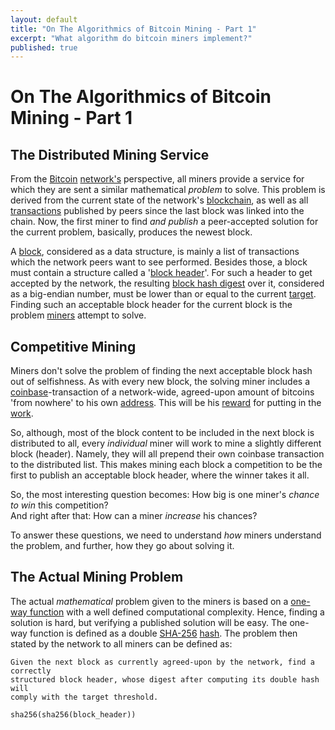 ```yaml
---
layout: default
title: "On The Algorithmics of Bitcoin Mining - Part 1"
excerpt: "What algorithm do bitcoin miners implement?"
published: true
---
```


# On The Algorithmics of Bitcoin Mining - Part 1

## The Distributed Mining Service

From the [Bitcoin](https://bitcoin.org) [network's](https://en.bitcoin.it/wiki/Network) perspective, all miners provide a service for which they are sent a similar mathematical _problem_ to solve. This problem is derived from the current state of the network's [blockchain](https://en.bitcoin.it/wiki/Block_chain), as well as all [transactions](https://en.bitcoin.it/wiki/Transaction) published by peers since the last block was linked into the chain. Now, the first miner to find _and publish_ a peer-accepted solution for the current problem, basically, produces the newest block.

A [block](https://en.bitcoin.it/wiki/Block), considered as a data structure, is mainly a list of transactions which the network peers want to see performed. Besides those, a block must contain a structure called a '[block header](https://bitcoin.org/en/developer-reference#block-headers)'. For such a header to get accepted by the network, the resulting [block hash digest](https://en.bitcoin.it/wiki/Block_hashing_algorithm)  over it, considered as a big-endian number, must be lower than or equal to the current [target](https://en.bitcoin.it/wiki/Target). Finding such an acceptable block header for the current block is the problem [miners](https://en.bitcoin.it/wiki/Mining) attempt to solve.

## Competitive Mining

Miners don't solve the problem of finding the next acceptable block hash out of selfishness. As with every new block, the solving miner includes a [coinbase](https://en.bitcoin.it/wiki/Coinbase)-transaction of a network-wide, agreed-upon amount of bitcoins 'from nowhere' to his own [address](https://en.bitcoin.it/wiki/Address). This will be his [reward](https://en.bitcoin.it/wiki/Mining#Reward) for putting in the [work](https://en.bitcoin.it/wiki/Proof_of_work).

So, although, most of the block content to be included in the next block is distributed to all, every _individual_ miner will work to mine a slightly different block (header). Namely, they will all prepend their own coinbase transaction to the distributed list. This makes mining each block a competition to be the first to publish an acceptable block header, where the winner takes it all.

So, the most interesting question becomes: How big is one miner's _chance to win_ this competition?  
And right after that: How can a miner _increase_ his chances?

To answer these questions, we need to understand _how_ miners understand the problem, and further, how they go about solving it.

## The Actual Mining Problem

The actual _mathematical_ problem given to the miners is based on a [one-way function](https://en.wikipedia.org/wiki/One-way_function) with a well defined computational complexity. Hence, finding a solution is hard, but verifying a published solution will be easy. The one-way function is defined as a double [SHA-256](https://en.wikipedia.org/wiki/SHA-2) [hash](https://dx.doi.org/10.6028/NIST.FIPS.180-4). The problem then stated by the network to all miners can be defined as:

```
Given the next block as currently agreed-upon by the network, find a correctly
structured block header, whose digest after computing its double hash will
comply with the target threshold.
```

```
sha256(sha256(block_header))
```
